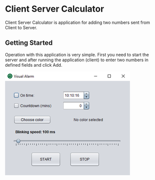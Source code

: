 # Client Server Calculator

Client Server Calculator is application for adding two numbers sent from Client to Server.    

## Getting Started

Operation with this application is very simple. First you need to start the server and after running the application (client) to enter two numbers in defined fields and click Add. 

![Visual Alarm](https://github.com/Ridvan101/VisualAlarm/blob/master/Visual_Alarm.png)


